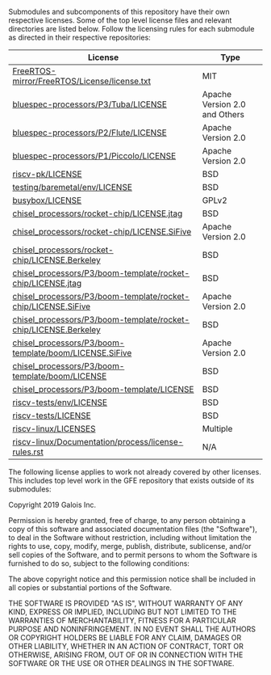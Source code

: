 Submodules and subcomponents of this repository have their own respective licenses. Some of the top level license files and relevant directories are listed below. Follow the licensing rules for each submodule as directed in their respective repositories:

| License | Type |
| ------- | ---- |
| [FreeRTOS-mirror/FreeRTOS/License/license.txt](https://gitlab-ext.galois.com/ssith/FreeRTOS-mirror/blob/master/FreeRTOS/License/license.txt) | MIT |
| [bluespec-processors/P3/Tuba/LICENSE](https://github.com/bluespec/Toooba/blob/master/LICENSE) | Apache Version 2.0 and Others |
| [bluespec-processors/P2/Flute/LICENSE](https://github.com/bluespec/Flute/blob/master/LICENSE) | Apache Version 2.0 |
| [bluespec-processors/P1/Piccolo/LICENSE](https://github.com/bluespec/Piccolo/blob/master/LICENSE) | Apache Version 2.0 |
| [riscv-pk/LICENSE](https://gitlab-ext.galois.com/ssith/riscv-pk/blob/master/LICENSE) | BSD |
| [testing/baremetal/env/LICENSE](https://gitlab-ext.galois.com/ssith/gfe/blob/master/testing/baremetal/env/LICENSE) | BSD |
| [busybox/LICENSE](https://github.com/mirror/busybox/blob/master/LICENSE) | GPLv2 |
| [chisel_processors/rocket-chip/LICENSE.jtag](https://gitlab-ext.galois.com/ssith/rocket-chip/blob/ssith-p1/LICENSE.jtag) | BSD |
| [chisel_processors/rocket-chip/LICENSE.SiFive](https://gitlab-ext.galois.com/ssith/rocket-chip/blob/ssith-p1/LICENSE.SiFive) | Apache Version 2.0 |
| [chisel_processors/rocket-chip/LICENSE.Berkeley](https://gitlab-ext.galois.com/ssith/rocket-chip/blob/ssith-p1/LICENSE.Berkeley) | BSD |
| [chisel_processors/P3/boom-template/rocket-chip/LICENSE.jtag](https://github.com/chipsalliance/rocket-chip/blob/master/LICENSE.jtag) | BSD |
| [chisel_processors/P3/boom-template/rocket-chip/LICENSE.SiFive](https://github.com/chipsalliance/rocket-chip/blob/master/LICENSE.SiFive) | Apache Version 2.0 |
| [chisel_processors/P3/boom-template/rocket-chip/LICENSE.Berkeley](https://github.com/chipsalliance/rocket-chip/blob/master/LICENSE.Berkeley) | BSD |
| [chisel_processors/P3/boom-template/boom/LICENSE.SiFive](https://gitlab-ext.galois.com/ssith/riscv-boom/blob/master/LICENSE.SiFive) | Apache Version 2.0 |
| [chisel_processors/P3/boom-template/boom/LICENSE](https://gitlab-ext.galois.com/ssith/riscv-boom/blob/master/LICENSE) | BSD |
| [chisel_processors/P3/boom-template/LICENSE](https://gitlab-ext.galois.com/ssith/boom-template/blob/master/LICENSE) | BSD |
| [riscv-tests/env/LICENSE](https://github.com/riscv/riscv-test-env/blob/master/LICENSE) | BSD |
| [riscv-tests/LICENSE](https://gitlab-ext.galois.com/ssith/riscv-tests/blob/master/LICENSE) | BSD |
| [riscv-linux/LICENSES](https://gitlab-ext.galois.com/ssith/riscv-linux/tree/riscv-linux-4.20/LICENSES) | Multiple |
| [riscv-linux/Documentation/process/license-rules.rst](https://gitlab-ext.galois.com/ssith/riscv-linux/blob/riscv-linux-4.20/Documentation/process/license-rules.rst) | N/A |

The following license applies to work not already covered by other licenses. This includes top level work in the GFE repository that exists outside of its submodules:

Copyright 2019 Galois Inc.

Permission is hereby granted, free of charge, to any person obtaining a copy of this software and associated documentation files (the "Software"), to deal in the Software without restriction, including without limitation the rights to use, copy, modify, merge, publish, distribute, sublicense, and/or sell copies of the Software, and to permit persons to whom the Software is furnished to do so, subject to the following conditions:

The above copyright notice and this permission notice shall be included in all copies or substantial portions of the Software.

THE SOFTWARE IS PROVIDED "AS IS", WITHOUT WARRANTY OF ANY KIND, EXPRESS OR IMPLIED, INCLUDING BUT NOT LIMITED TO THE WARRANTIES OF MERCHANTABILITY, FITNESS FOR A PARTICULAR PURPOSE AND NONINFRINGEMENT. IN NO EVENT SHALL THE AUTHORS OR COPYRIGHT HOLDERS BE LIABLE FOR ANY CLAIM, DAMAGES OR OTHER LIABILITY, WHETHER IN AN ACTION OF CONTRACT, TORT OR OTHERWISE, ARISING FROM, OUT OF OR IN CONNECTION WITH THE SOFTWARE OR THE USE OR OTHER DEALINGS IN THE SOFTWARE.

